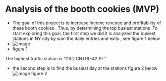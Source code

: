 # Analysis of the booth cookies (MVP)
* The goal of this project is to increase income  revenue and profitability of these booth cookies . Thus, by determining the top busiest stations .To start exploring this goal, the first step we did it is analyzed the busiest stations in NY city by sum the daily entries and exits , see figure 1 below 
* ![image](https://user-images.githubusercontent.com/67028272/136674510-42a0d18d-c71f-46e6-b705-f399fa43ef1c.png)
*  figure 1

 The highest traffic station is "GRD CNTRL-42 ST"

* the second step is to find the busiest day at the stations figure 2 below
![image](https://user-images.githubusercontent.com/67028272/136674577-8babfc77-f937-4962-9cd5-4df7cc543b8c.png) 
figure 2

